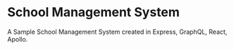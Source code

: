# School Management System
A Sample School Management System created in Express, GraphQL, React, Apollo.
